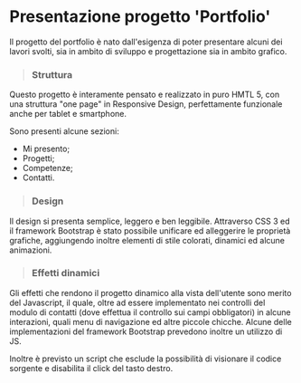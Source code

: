 # Presentazione progetto 'Portfolio'

Il progetto del portfolio è nato dall'esigenza di poter presentare alcuni dei lavori svolti, sia in ambito di sviluppo e progettazione sia in ambito grafico.

> ### Struttura

Questo progetto è interamente pensato e realizzato in puro HMTL 5, con una struttura "one page" in Responsive Design, perfettamente funzionale anche per tablet e smartphone. 

Sono presenti alcune sezioni:

- Mi presento;
- Progetti;
- Competenze;
- Contatti.


> ### Design

Il design si presenta semplice, leggero e ben leggibile. Attraverso CSS 3 ed il framework Bootstrap è stato possibile unificare ed alleggerire le proprietà grafiche, aggiungendo inoltre elementi di stile colorati, dinamici ed alcune animazioni.


> ### Effetti dinamici

Gli effetti che rendono il progetto dinamico alla vista dell'utente sono merito del Javascript, il quale, oltre ad essere implementato nei controlli del modulo di contatti (dove effettua il controllo sui campi obbligatori) in alcune interazioni, quali menu di navigazione ed altre piccole chicche. Alcune delle implementazioni del framework Bootstrap prevedono inoltre un utilizzo di JS.

Inoltre è previsto un script che esclude la possibilità di visionare il codice sorgente e disabilita il click del tasto destro.


